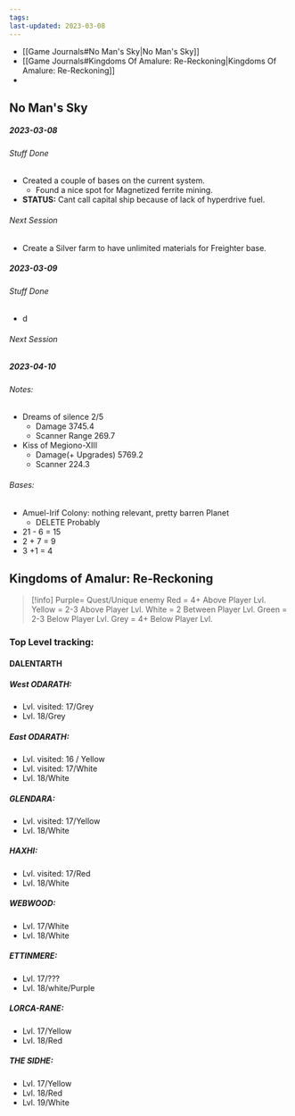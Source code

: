 ```yaml
---
tags:
last-updated: 2023-03-08
---
```

- [[Game Journals#No Man's Sky|No Man's Sky]]
- [[Game Journals#Kingdoms Of Amalure: Re-Reckoning|Kingdoms Of Amalure: Re-Reckoning]]
- 


## 

## No Man's Sky
##### 2023-03-08
###### Stuff Done
- Created a couple of bases on the current system.
	- Found a nice spot for Magnetized ferrite mining.
- **STATUS:** Cant call capital ship because of lack of hyperdrive fuel.
###### Next Session
- Create a Silver farm to have unlimited materials for Freighter base.

##### 2023-03-09
###### Stuff Done
- d
###### Next Session

##### 2023-04-10
###### Notes:
- Dreams of silence 2/5
	- Damage 3745.4
	- Scanner Range 269.7
- Kiss of Megiono-XIII
	- Damage(+ Upgrades) 5769.2
	- Scanner 224.3
###### Bases:
- Amuel-Irif Colony:  nothing relevant, pretty barren Planet
	- DELETE Probably
- 21 - 6 = 15
- 2 + 7 = 9
- 3 +1 = 4
## Kingdoms of Amalur: Re-Reckoning

> [!info]
> Purple= Quest/Unique enemy
> Red = 4+ Above Player Lvl.
> Yellow = 2-3 Above Player Lvl.
> White = 2 Between Player Lvl.
> Green = 2-3 Below Player Lvl.
> Grey = 4+ Below Player Lvl.

### Top Level tracking:
#### DALENTARTH 
##### West ODARATH:
- Lvl. visited: 17/Grey
- Lvl. 18/Grey
##### East ODARATH:
- Lvl. visited: 16 / Yellow
- Lvl. visited: 17/White
- Lvl. 18/White
##### GLENDARA:
- Lvl. visited: 17/Yellow
- Lvl. 18/White
##### HAXHI:
- Lvl. visited: 17/Red
- Lvl. 18/White
##### WEBWOOD:
- Lvl. 17/White
- Lvl. 18/White
##### ETTINMERE:
- Lvl. 17/???
- Lvl. 18/white/Purple
##### LORCA-RANE:
- Lvl. 17/Yellow
- Lvl. 18/Red
##### THE SIDHE:
- Lvl. 17/Yellow
- Lvl. 18/Red
- Lvl. 19/White